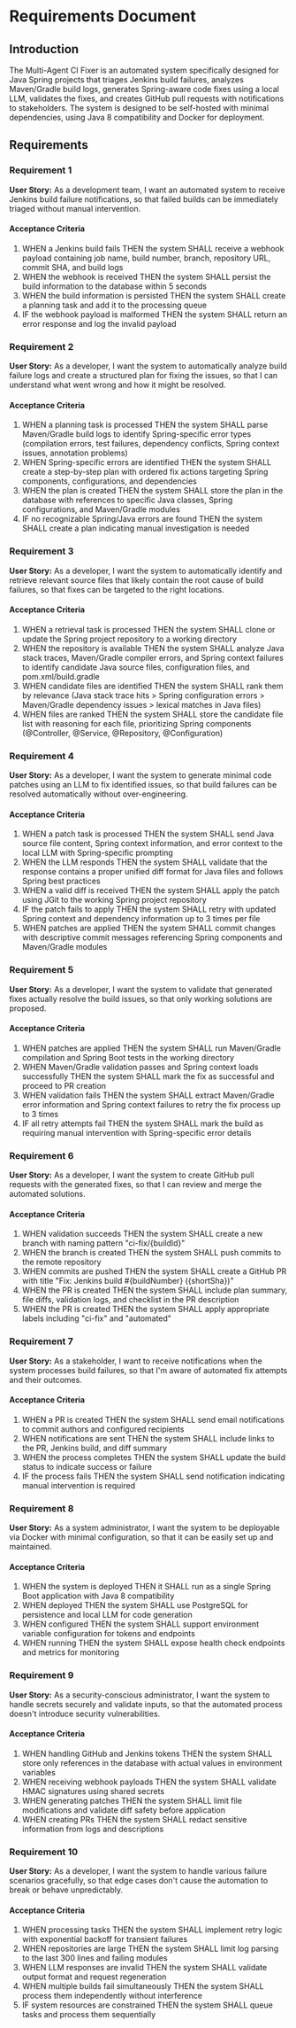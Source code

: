 # Requirements Document

## Introduction

The Multi-Agent CI Fixer is an automated system specifically designed for Java Spring projects that triages Jenkins build failures, analyzes Maven/Gradle build logs, generates Spring-aware code fixes using a local LLM, validates the fixes, and creates GitHub pull requests with notifications to stakeholders. The system is designed to be self-hosted with minimal dependencies, using Java 8 compatibility and Docker for deployment.

## Requirements

### Requirement 1

**User Story:** As a development team, I want an automated system to receive Jenkins build failure notifications, so that failed builds can be immediately triaged without manual intervention.

#### Acceptance Criteria

1. WHEN a Jenkins build fails THEN the system SHALL receive a webhook payload containing job name, build number, branch, repository URL, commit SHA, and build logs
2. WHEN the webhook is received THEN the system SHALL persist the build information to the database within 5 seconds
3. WHEN the build information is persisted THEN the system SHALL create a planning task and add it to the processing queue
4. IF the webhook payload is malformed THEN the system SHALL return an error response and log the invalid payload

### Requirement 2

**User Story:** As a developer, I want the system to automatically analyze build failure logs and create a structured plan for fixing the issues, so that I can understand what went wrong and how it might be resolved.

#### Acceptance Criteria

1. WHEN a planning task is processed THEN the system SHALL parse Maven/Gradle build logs to identify Spring-specific error types (compilation errors, test failures, dependency conflicts, Spring context issues, annotation problems)
2. WHEN Spring-specific errors are identified THEN the system SHALL create a step-by-step plan with ordered fix actions targeting Spring components, configurations, and dependencies
3. WHEN the plan is created THEN the system SHALL store the plan in the database with references to specific Java classes, Spring configurations, and Maven/Gradle modules
4. IF no recognizable Spring/Java errors are found THEN the system SHALL create a plan indicating manual investigation is needed

### Requirement 3

**User Story:** As a developer, I want the system to automatically identify and retrieve relevant source files that likely contain the root cause of build failures, so that fixes can be targeted to the right locations.

#### Acceptance Criteria

1. WHEN a retrieval task is processed THEN the system SHALL clone or update the Spring project repository to a working directory
2. WHEN the repository is available THEN the system SHALL analyze Java stack traces, Maven/Gradle compiler errors, and Spring context failures to identify candidate Java source files, configuration files, and pom.xml/build.gradle
3. WHEN candidate files are identified THEN the system SHALL rank them by relevance (Java stack trace hits > Spring configuration errors > Maven/Gradle dependency issues > lexical matches in Java files)
4. WHEN files are ranked THEN the system SHALL store the candidate file list with reasoning for each file, prioritizing Spring components (@Controller, @Service, @Repository, @Configuration)

### Requirement 4

**User Story:** As a developer, I want the system to generate minimal code patches using an LLM to fix identified issues, so that build failures can be resolved automatically without over-engineering.

#### Acceptance Criteria

1. WHEN a patch task is processed THEN the system SHALL send Java source file content, Spring context information, and error context to the local LLM with Spring-specific prompting
2. WHEN the LLM responds THEN the system SHALL validate that the response contains a proper unified diff format for Java files and follows Spring best practices
3. WHEN a valid diff is received THEN the system SHALL apply the patch using JGit to the working Spring project repository
4. IF the patch fails to apply THEN the system SHALL retry with updated Spring context and dependency information up to 3 times per file
5. WHEN patches are applied THEN the system SHALL commit changes with descriptive commit messages referencing Spring components and Maven/Gradle modules

### Requirement 5

**User Story:** As a developer, I want the system to validate that generated fixes actually resolve the build issues, so that only working solutions are proposed.

#### Acceptance Criteria

1. WHEN patches are applied THEN the system SHALL run Maven/Gradle compilation and Spring Boot tests in the working directory
2. WHEN Maven/Gradle validation passes and Spring context loads successfully THEN the system SHALL mark the fix as successful and proceed to PR creation
3. WHEN validation fails THEN the system SHALL extract Maven/Gradle error information and Spring context failures to retry the fix process up to 3 times
4. IF all retry attempts fail THEN the system SHALL mark the build as requiring manual intervention with Spring-specific error details

### Requirement 6

**User Story:** As a developer, I want the system to create GitHub pull requests with the generated fixes, so that I can review and merge the automated solutions.

#### Acceptance Criteria

1. WHEN validation succeeds THEN the system SHALL create a new branch with naming pattern "ci-fix/{buildId}"
2. WHEN the branch is created THEN the system SHALL push commits to the remote repository
3. WHEN commits are pushed THEN the system SHALL create a GitHub PR with title "Fix: Jenkins build #{buildNumber} ({shortSha})"
4. WHEN the PR is created THEN the system SHALL include plan summary, file diffs, validation logs, and checklist in the PR description
5. WHEN the PR is created THEN the system SHALL apply appropriate labels including "ci-fix" and "automated"

### Requirement 7

**User Story:** As a stakeholder, I want to receive notifications when the system processes build failures, so that I'm aware of automated fix attempts and their outcomes.

#### Acceptance Criteria

1. WHEN a PR is created THEN the system SHALL send email notifications to commit authors and configured recipients
2. WHEN notifications are sent THEN the system SHALL include links to the PR, Jenkins build, and diff summary
3. WHEN the process completes THEN the system SHALL update the build status to indicate success or failure
4. IF the process fails THEN the system SHALL send notification indicating manual intervention is required

### Requirement 8

**User Story:** As a system administrator, I want the system to be deployable via Docker with minimal configuration, so that it can be easily set up and maintained.

#### Acceptance Criteria

1. WHEN the system is deployed THEN it SHALL run as a single Spring Boot application with Java 8 compatibility
2. WHEN deployed THEN the system SHALL use PostgreSQL for persistence and local LLM for code generation
3. WHEN configured THEN the system SHALL support environment variable configuration for tokens and endpoints
4. WHEN running THEN the system SHALL expose health check endpoints and metrics for monitoring

### Requirement 9

**User Story:** As a security-conscious administrator, I want the system to handle secrets securely and validate inputs, so that the automated process doesn't introduce security vulnerabilities.

#### Acceptance Criteria

1. WHEN handling GitHub and Jenkins tokens THEN the system SHALL store only references in the database with actual values in environment variables
2. WHEN receiving webhook payloads THEN the system SHALL validate HMAC signatures using shared secrets
3. WHEN generating patches THEN the system SHALL limit file modifications and validate diff safety before application
4. WHEN creating PRs THEN the system SHALL redact sensitive information from logs and descriptions

### Requirement 10

**User Story:** As a developer, I want the system to handle various failure scenarios gracefully, so that edge cases don't cause the automation to break or behave unpredictably.

#### Acceptance Criteria

1. WHEN processing tasks THEN the system SHALL implement retry logic with exponential backoff for transient failures
2. WHEN repositories are large THEN the system SHALL limit log parsing to the last 300 lines and failing modules
3. WHEN LLM responses are invalid THEN the system SHALL validate output format and request regeneration
4. WHEN multiple builds fail simultaneously THEN the system SHALL process them independently without interference
5. IF system resources are constrained THEN the system SHALL queue tasks and process them sequentially